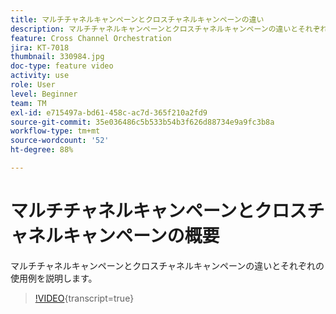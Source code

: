 ```yaml
---
title: マルチチャネルキャンペーンとクロスチャネルキャンペーンの違い
description: マルチチャネルキャンペーンとクロスチャネルキャンペーンの違いとそれぞれの使用例を説明します。
feature: Cross Channel Orchestration
jira: KT-7018
thumbnail: 330984.jpg
doc-type: feature video
activity: use
role: User
level: Beginner
team: TM
exl-id: e715497a-bd61-458c-ac7d-365f210a2fd9
source-git-commit: 35e036486c5b533b54b3f626d88734e9a9fc3b8a
workflow-type: tm+mt
source-wordcount: '52'
ht-degree: 88%

---
```


# マルチチャネルキャンペーンとクロスチャネルキャンペーンの概要

マルチチャネルキャンペーンとクロスチャネルキャンペーンの違いとそれぞれの使用例を説明します。

>[!VIDEO](https://video.tv.adobe.com/v/345273?quality=12&learn=on&captions=jpn){transcript=true}
